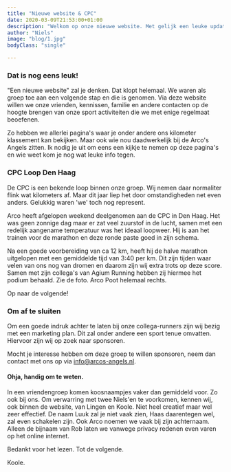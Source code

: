 ```yaml
---
title: "Nieuwe website & CPC"
date: 2020-03-09T21:53:00+01:00
description: "Welkom op onze nieuwe website. Met gelijk een leuke update van afgelopen weekend."
author: "Niels"
image: "blog/1.jpg"
bodyClass: "single"

---
```


### Dat is nog eens leuk!

"Een nieuwe website" zal je denken. Dat klopt helemaal. We waren als groep toe aan een volgende stap en die is genomen. Via deze website willen we onze vrienden, kennissen, familie en andere contacten op de hoogte brengen van onze sport activiteiten die we met enige regelmaat beoefenen.

Zo hebben we allerlei pagina's waar je onder andere ons kilometer klassement kan bekijken. Maar ook wie nou daadwerkelijk bij de Arco's Angels zitten. Ik nodig je uit om eens een kijkje te nemen op deze pagina's en wie weet kom je nog wat leuke info tegen.

### CPC Loop Den Haag

De CPC is een bekende loop binnen onze groep. Wij nemen daar normaliter flink wat kilometers af. Maar dit jaar liep het door omstandigheden net even anders. Gelukkig waren 'we' toch nog represent.

Arco heeft afgelopen weekend deelgenomen aan de CPC in Den Haag. Het was geen zonnige dag maar er zat veel zuurstof in de lucht, samen met een redelijk aangename temperatuur was het ideaal loopweer. Hij is aan het trainen voor de marathon en deze ronde paste goed in zijn schema. 

Na een goede voorbereiding van ca 12 km, heeft hij de halve marathon uitgelopen met een gemiddelde tijd van 3:40 per km. Dit zijn tijden waar velen van ons nog van dromen en daarom zijn wij extra trots op deze score. Samen met zijn collega's van Agium Running hebben zij hiermee het podium behaald. Zie de foto. Arco Poot helemaal rechts.

Op naar de volgende!

### Om af te sluiten

Om een goede indruk achter te laten bij onze collega-runners zijn wij bezig met een marketing plan. Dit zal onder andere een sport tenue omvatten. Hiervoor zijn wij op zoek naar sponsoren. 

Mocht je interesse hebben om deze groep te willen sponsoren, neem dan contact met ons op via info@arcos-angels.nl.

#### Ohja, handig om te weten.

In een vriendengroep komen koosnaampjes vaker dan gemiddeld voor. Zo ook bij ons. Om verwarring met twee Niels'en te voorkomen, kennen wij, ook binnen de website, van Lingen en Koole. Niet heel creatief maar wel zeer effectief. De naam Luuk zal je niet vaak zien, Haas daarentegen wel, zal even schakelen zijn. Ook Arco noemen we vaak bij zijn achternaam. Alleen de bijnaam van Rob laten we vanwege privacy redenen even varen op het online internet.

Bedankt voor het lezen. Tot de volgende.

Koole.